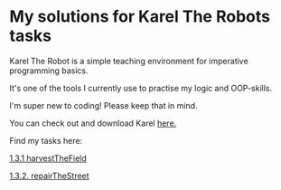 # My solutions for Karel The Robots tasks

Karel The Robot is a simple teaching environment for imperative programming basics.

It's one of the tools I currently use to practise my logic and OOP-skills.

I'm super new to coding! Please keep that in mind.

You can check out and download Karel [here.](https://github.com/fredoverflow/karel)

Find my tasks here:

[1.3.1 harvestTheField](https://github.com/Gila-Johanna-Hofmann/karel_solution_suggestions/commit/654237e927414aa16a21f0a35e946c6db83bdac9)

[1.3.2. repairTheStreet](https://github.com/Gila-Johanna-Hofmann/karel_solutions/blob/main/solution_1.3.2_repairTheStreet)
